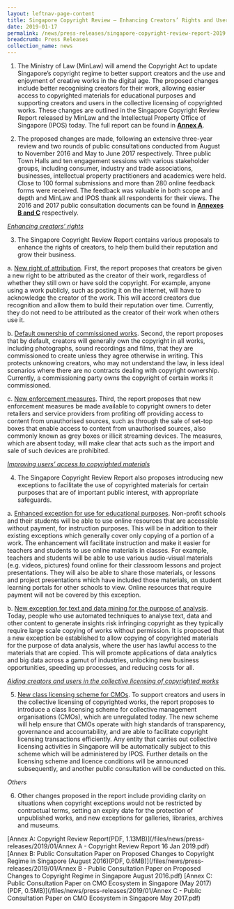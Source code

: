 ```yaml
---
layout: leftnav-page-content
title: Singapore Copyright Review – Enhancing Creators’ Rights and Users’ Access to Copyrighted Works
date: 2019-01-17
permalink: /news/press-releases/singapore-copyright-review-report-2019
breadcrumb: Press Releases
collection_name: news
---
```

1. The Ministry of Law (MinLaw) will amend the Copyright Act to update Singapore’s copyright regime to better support creators and the use and enjoyment of creative works in the digital age. The proposed changes include better recognising creators for their work, allowing easier access to copyrighted materials for educational purposes and supporting creators and users in the collective licensing of copyrighted works. These changes are outlined in the Singapore Copyright Review Report released by MinLaw and the Intellectual Property Office of Singapore (IPOS) today. The full report can be found in <ins>**Annex A**</ins>.

2. The proposed changes are made, following an extensive three-year review and two rounds of public consultations conducted from August to November 2016 and May to June 2017 respectively. Three public Town Halls and ten engagement sessions with various stakeholder groups, including consumer, industry and trade associations, businesses, intellectual property practitioners and academics were held. Close to 100 formal submissions and more than 280 online feedback forms were received. The feedback was valuable in both scope and depth and MinLaw and IPOS thank all respondents for their views. The 2016 and 2017 public consultation documents can be found in <ins>**Annexes B and C**</ins> respectively.

<ins>*Enhancing creators’ rights*</ins>

3. The Singapore Copyright Review Report contains various proposals to enhance the rights of creators, to help them build their reputation and grow their business.

a. <ins>New right of attribution</ins>.  First, the report proposes that creators be given a new right to be attributed as the creator of their work, regardless of whether they still own or have sold the copyright. For example, anyone using a work publicly, such as posting it on the internet, will have to acknowledge the creator of the work. This will accord creators due recognition and allow them to build their reputation over time. Currently, they do not need to be attributed as the creator of their work when others use it.

b. <ins>Default ownership of commissioned works</ins>. Second, the report proposes that by default, creators will generally own the copyright in all works, including photographs, sound recordings and films, that they are commissioned to create unless they agree otherwise in writing. This protects unknowing creators, who may not understand the law, in less ideal scenarios where there are no contracts dealing with copyright ownership.  Currently, a commissioning party owns the copyright of certain works it commissioned.   

c. <ins>New enforcement measures</ins>.  Third, the report proposes that new enforcement measures be made available to copyright owners to deter retailers and service providers from profiting off providing access to content from unauthorised sources, such as through the sale of set-top boxes that enable access to content from unauthorised sources, also commonly known as grey boxes or illicit streaming devices. The measures, which are absent today, will make clear that acts such as the import and sale of such devices are prohibited.

<ins>*Improving users’ access to copyrighted materials*</ins>

4. The Singapore Copyright Review Report also proposes introducing new exceptions to facilitate the use of copyrighted materials for certain purposes that are of important public interest, with appropriate safeguards.

a. <ins>Enhanced exception for use for educational purposes</ins>.  Non-profit schools and their students will be able to use online resources that are accessible without payment, for instruction purposes. This will be in addition to their existing exceptions which generally cover only copying of a portion of a work. The enhancement will facilitate instruction and make it easier for teachers and students to use online materials in classes. For example, teachers and students will be able to use various audio-visual materials (e.g. videos, pictures) found online for their classroom lessons and project presentations. They will also be able to share those materials, or lessons and project presentations which have included those materials, on student learning portals for other schools to view. Online resources that require payment will not be covered by this exception.

b. <ins>New exception for text and data mining for the purpose of analysis</ins>.  Today, people who use automated techniques to analyse text, data and other content to generate insights risk infringing copyright as they typically require large scale copying of works without permission. It is proposed that a new exception be established to allow copying of copyrighted materials for the purpose of data analysis, where the user has lawful access to the materials that are copied. This will promote applications of data analytics and big data across a gamut of industries, unlocking new business opportunities, speeding up processes, and reducing costs for all.

<ins>*Aiding creators and users in the collective licensing of copyrighted works*</ins>

5. <ins>New class licensing scheme for CMOs</ins>.  To support creators and users in the collective licensing of copyrighted works, the report proposes to introduce a class licensing scheme for collective management organisations (CMOs), which are unregulated today. The new scheme will help ensure that CMOs operate with high standards of transparency, governance and accountability, and are able to facilitate copyright licensing transactions efficiently. Any entity that carries out collective licensing activities in Singapore will be automatically subject to this scheme which will be administered by IPOS. Further details on the licensing scheme and licence conditions will be announced subsequently, and another public consultation will be conducted on this.

*Others*

6. Other changes proposed in the report include providing clarity on situations when copyright exceptions would not be restricted by contractual terms, setting an expiry date for the protection of unpublished works, and new exceptions for galleries, libraries, archives and museums. 

[Annex A: Copyright Review Report(PDF, 1.13MB)](/files/news/press-releases/2019/01/Annex A - Copyright Review Report 16 Jan 2019.pdf)
[Annex B: Public Consultation Paper on Proposed Changes to Copyright Regime in Singapore (August 2016)(PDF, 0.6MB)](/files/news/press-releases/2019/01/Annex B - Public Consultation Paper on Proposed Changes to Copyright Regime in Singapore August 2016.pdf)
[Annex C: Public Consultation Paper on CMO Ecosystem in Singapore (May 2017)(PDF, 0.5MB)](/files/news/press-releases/2019/01/Annex C - Public Consultation Paper on CMO Ecosystem in Singapore May 2017.pdf)


